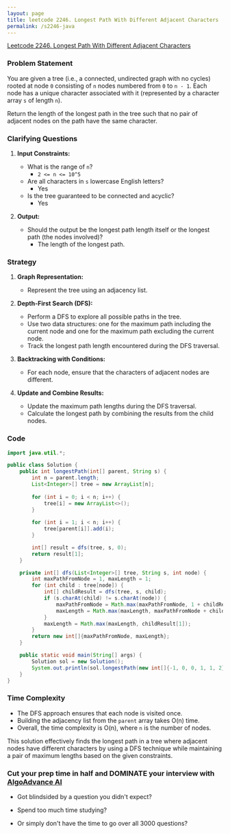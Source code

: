 ```yaml
---
layout: page
title: leetcode 2246. Longest Path With Different Adjacent Characters
permalink: /s2246-java
---
```

[Leetcode 2246. Longest Path With Different Adjacent Characters](https://algoadvance.github.io/algoadvance/l2246)
### Problem Statement
You are given a tree (i.e., a connected, undirected graph with no cycles) rooted at node `0` consisting of `n` nodes numbered from `0` to `n - 1`. Each node has a unique character associated with it (represented by a character array `s` of length `n`).

Return the length of the longest path in the tree such that no pair of adjacent nodes on the path have the same character.

### Clarifying Questions
1. **Input Constraints:**
   - What is the range of `n`?
     - `2 <= n <= 10^5`
   - Are all characters in `s` lowercase English letters?
     - Yes
   - Is the tree guaranteed to be connected and acyclic?
     - Yes

2. **Output:**
   - Should the output be the longest path length itself or the longest path (the nodes involved)?
     - The length of the longest path.

### Strategy
1. **Graph Representation:**
   - Represent the tree using an adjacency list.

2. **Depth-First Search (DFS):**
   - Perform a DFS to explore all possible paths in the tree.
   - Use two data structures: one for the maximum path including the current node and one for the maximum path excluding the current node.
   - Track the longest path length encountered during the DFS traversal.

3. **Backtracking with Conditions:**
   - For each node, ensure that the characters of adjacent nodes are different.

4. **Update and Combine Results:**
   - Update the maximum path lengths during the DFS traversal.
   - Calculate the longest path by combining the results from the child nodes.

### Code
```java
import java.util.*;

public class Solution {
    public int longestPath(int[] parent, String s) {
        int n = parent.length;
        List<Integer>[] tree = new ArrayList[n];
        
        for (int i = 0; i < n; i++) {
            tree[i] = new ArrayList<>();
        }
        
        for (int i = 1; i < n; i++) {
            tree[parent[i]].add(i);
        }

        int[] result = dfs(tree, s, 0);
        return result[1];
    }

    private int[] dfs(List<Integer>[] tree, String s, int node) {
        int maxPathFromNode = 1, maxLength = 1;
        for (int child : tree[node]) {
            int[] childResult = dfs(tree, s, child);
            if (s.charAt(child) != s.charAt(node)) {
                maxPathFromNode = Math.max(maxPathFromNode, 1 + childResult[0]);
                maxLength = Math.max(maxLength, maxPathFromNode + childResult[0] - 1);
            }
            maxLength = Math.max(maxLength, childResult[1]);
        }
        return new int[]{maxPathFromNode, maxLength};
    }

    public static void main(String[] args) {
        Solution sol = new Solution();
        System.out.println(sol.longestPath(new int[]{-1, 0, 0, 1, 1, 2}, "abacbe")); // Example Output: 3
    }
}
```

### Time Complexity
- The DFS approach ensures that each node is visited once.
- Building the adjacency list from the `parent` array takes O(n) time.
- Overall, the time complexity is O(n), where `n` is the number of nodes.

This solution effectively finds the longest path in a tree where adjacent nodes have different characters by using a DFS technique while maintaining a pair of maximum lengths based on the given constraints.


### Cut your prep time in half and DOMINATE your interview with [AlgoAdvance AI](https://algoAdvance.com)

- Got blindsided by a question you didn't expect?

- Spend too much time studying?

- Or simply don't have the time to go over all 3000 questions?

